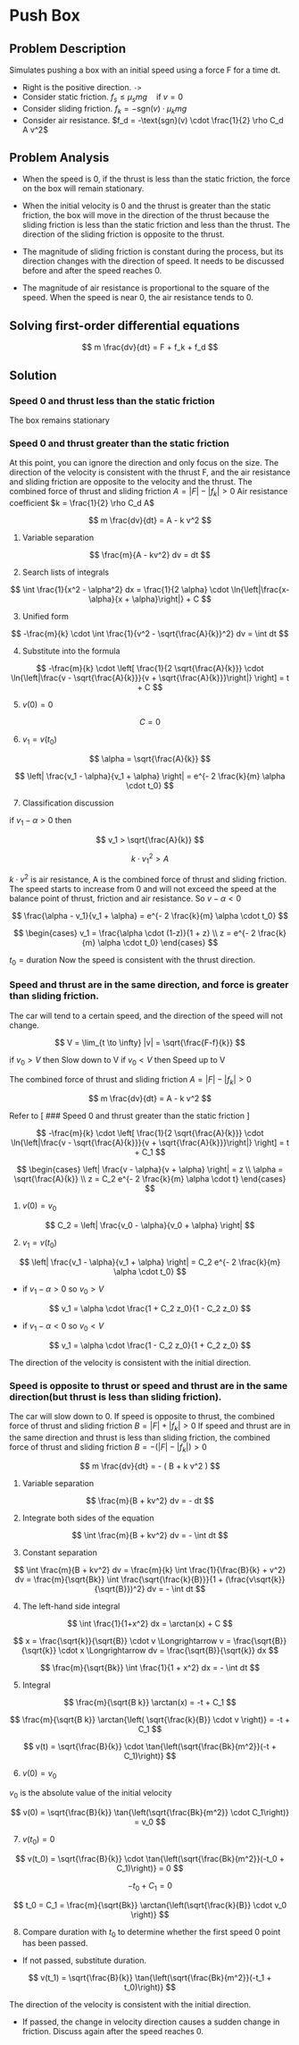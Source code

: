# Push Box

## Problem Description

Simulates pushing a box with an initial speed using a force F for a time dt.

- Right is the positive direction. `->`
- Consider static friction. $f_s \leq \mu_s mg \quad \text{if} \; v = 0$
- Consider sliding friction. $f_k = -\text{sgn}(v) \cdot \mu_k mg$
- Consider air resistance. $f_d = -\text{sgn}(v) \cdot \frac{1}{2} \rho C_d A v^2$

## Problem Analysis

- When the speed is 0, if the thrust is less than the static friction,
  the force on the box will remain stationary.

- When the initial velocity is 0 and the thrust is greater than the static friction,
  the box will move in the direction of the thrust because the sliding friction is
  less than the static friction and less than the thrust.
  The direction of the sliding friction is opposite to the thrust.

- The magnitude of sliding friction is constant during the process,
  but its direction changes with the direction of speed.
  It needs to be discussed before and after the speed reaches 0.

- The magnitude of air resistance is proportional to the square of the speed.
  When the speed is near 0, the air resistance tends to 0.

## Solving first-order differential equations

$$
m \frac{dv}{dt} = F + f_k + f_d
$$

## Solution

### Speed 0 and thrust less than the static friction

The box remains stationary

### Speed 0 and thrust greater than the static friction

At this point, you can ignore the direction and only focus on the size.
The direction of the velocity is consistent with the thrust F,
and the air resistance and sliding friction are opposite to the velocity and the thrust.
The combined force of thrust and sliding friction $A = |F| - |f_k| > 0$
Air resistance coefficient $k = \frac{1}{2} \rho C_d A$

$$
m \frac{dv}{dt} = A - k v^2
$$

1. Variable separation

$$
\frac{m}{A - kv^2} dv = dt
$$

2. Search lists of integrals

$$
\int \frac{1}{x^2 - \alpha^2} dx = \frac{1}{2 \alpha} \cdot \ln{\left|\frac{x- \alpha}{x + \alpha}\right|} + C
$$

3. Unified form

$$
-\frac{m}{k} \cdot \int \frac{1}{v^2 - \sqrt{\frac{A}{k}}^2} dv = \int dt
$$

4. Substitute into the formula

$$
-\frac{m}{k} \cdot \left[ \frac{1}{2 \sqrt{\frac{A}{k}}} \cdot \ln{\left|\frac{v - \sqrt{\frac{A}{k}}}{v + \sqrt{\frac{A}{k}}}\right|} \right] = t + C
$$

5. $v(0) = 0$

$$
C = 0
$$

6. $v_1 = v(t_0)$

$$
\alpha = \sqrt{\frac{A}{k}}
$$

$$
\left| \frac{v_1 - \alpha}{v_1 + \alpha} \right| = e^{- 2 \frac{k}{m} \alpha \cdot t_0}
$$

7. Classification discussion

if $v_1 - \alpha > 0$ then

$$
v_1 > \sqrt{\frac{A}{k}}
$$

$$
k \cdot v_1^2 > A
$$

$k \cdot v^2$ is air resistance, A is the combined force of thrust and sliding friction.
The speed starts to increase from 0 and will not exceed the speed at the balance point
of thrust, friction and air resistance. So $v - \alpha < 0$

$$
\frac{\alpha - v_1}{v_1 + \alpha} = e^{- 2 \frac{k}{m} \alpha \cdot t_0}
$$

$$
\begin{cases}
v_1 = \frac{\alpha \cdot (1-z)}{1 + z}
\\
z = e^{- 2 \frac{k}{m} \alpha \cdot t_0}
\end{cases}
$$

$t_0 = \text{duration}$
Now the speed is consistent with the thrust direction.

### Speed and thrust are in the same direction, and force is greater than sliding friction.

The car will tend to a certain speed, and the direction of the speed will not change.

$$
V = \lim_{t \to \infty} |v| = \sqrt{\frac{F-f}{k}}
$$

if $v_0 > V$ then Slow down to V
if $v_0 < V$ then Speed up to V

The combined force of thrust and sliding friction $A = |F| - |f_k| > 0$

$$
m \frac{dv}{dt} = A - k v^2
$$

Refer to [ ### Speed 0 and thrust greater than the static friction ]

$$
-\frac{m}{k} \cdot \left[ \frac{1}{2 \sqrt{\frac{A}{k}}} \cdot \ln{\left|\frac{v - \sqrt{\frac{A}{k}}}{v + \sqrt{\frac{A}{k}}}\right|} \right] = t + C_1
$$

$$
\begin{cases}
\left| \frac{v - \alpha}{v + \alpha} \right| = z
\\
\alpha = \sqrt{\frac{A}{k}}
\\
z = C_2 e^{- 2 \frac{k}{m} \alpha \cdot t}
\end{cases}
$$

1. $v(0) = v_0$

$$
C_2 = \left| \frac{v_0 - \alpha}{v_0 + \alpha} \right|
$$

2. $v_1 = v(t_0)$

$$
\left| \frac{v_1 - \alpha}{v_1 + \alpha} \right| = C_2 e^{- 2 \frac{k}{m} \alpha \cdot t_0}
$$

- if $v_1 - \alpha > 0$ so $v_0 > V$

$$
v_1 = \alpha \cdot \frac{1 + C_2 z_0}{1 - C_2 z_0}
$$

- if $v_1 - \alpha < 0$ so $v_0 < V$

$$
v_1 = \alpha \cdot \frac{1 - C_2 z_0}{1 + C_2 z_0}
$$

The direction of the velocity is consistent with the initial direction.

### Speed is opposite to thrust or speed and thrust are in the same direction(but thrust is less than sliding friction).

The car will slow down to 0.
If speed is opposite to thrust, the combined force of thrust and sliding friction $B = |F| + |f_k| > 0$
If speed and thrust are in the same direction and thrust is less than sliding friction,
the combined force of thrust and sliding friction $B = - (|F| - |f_k|) > 0$

$$
m \frac{dv}{dt} = - ( B + k v^2 )
$$

1. Variable separation

$$
\frac{m}{B + kv^2} dv = - dt
$$

2. Integrate both sides of the equation

$$
\int \frac{m}{B + kv^2} dv = - \int dt
$$

3. Constant separation

$$
\int \frac{m}{B + kv^2} dv = \frac{m}{k} \int \frac{1}{\frac{B}{k} + v^2} dv = \frac{m}{\sqrt{Bk}} \int \frac{\sqrt{\frac{k}{B}}}{1 + (\frac{v\sqrt{k}}{\sqrt{B}})^2} dv = - \int dt
$$

4. The left-hand side integral

$$
\int \frac{1}{1+x^2} dx = \arctan(x) + C
$$

$$
x = \frac{\sqrt{k}}{\sqrt{B}} \cdot v
\Longrightarrow
v = \frac{\sqrt{B}}{\sqrt{k}} \cdot x
\Longrightarrow
dv = \frac{\sqrt{B}}{\sqrt{k}} dx
$$

$$
\frac{m}{\sqrt{Bk}} \int \frac{1}{1 + x^2} dx = - \int dt
$$

5. Integral

$$
\frac{m}{\sqrt{B k}} \arctan(x) = -t + C_1
$$

$$
\frac{m}{\sqrt{B k}} \arctan{\left( \sqrt{\frac{k}{B}} \cdot v \right)} = -t + C_1
$$

$$
v(t) = \sqrt{\frac{B}{k}} \cdot \tan{\left(\sqrt{\frac{Bk}{m^2}}(-t + C_1)\right)}
$$

6. $v(0) = v_0$

$v_0$ is the absolute value of the initial velocity

$$
v(0) = \sqrt{\frac{B}{k}} \tan{\left(\sqrt{\frac{Bk}{m^2}} \cdot C_1\right)} = v_0
$$

7. $v(t_0) = 0$

$$
v(t_0) = \sqrt{\frac{B}{k}} \cdot \tan{\left(\sqrt{\frac{Bk}{m^2}}(-t_0 + C_1)\right)} = 0
$$

$$
-t_0 + C_1 = 0
$$

$$
t_0 = C_1 = \frac{m}{\sqrt{Bk}} \arctan{\left(\sqrt{\frac{k}{B}} \cdot v_0 \right)}
$$

8. Compare duration with $t_0$ to determine whether the first speed 0 point has been passed.

- If not passed, substitute duration.

$$
v(t_1) = \sqrt{\frac{B}{k}} \tan{\left(\sqrt{\frac{Bk}{m^2}}(-t_1 + t_0)\right)}
$$

The direction of the velocity is consistent with the initial direction.

- If passed, the change in velocity direction causes a sudden change in friction.
  Discuss again after the speed reaches 0.
